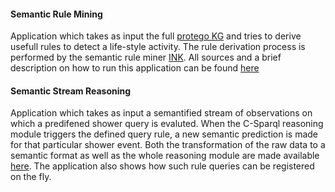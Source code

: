 
<div class="card">
  <div class="container">
    <h4><b>Semantic Rule Mining</b></h4> 
    <p>Application which takes as input the full <a href="https://dahcc.idlab.ugent.be/dataset.html">protego KG</a> and tries to derive usefull rules to detect a life-style activity. The rule derivation process is performed by the semantic rule miner <a href="https://github.com/IBCNServices/INK">INK</a>. All sources and a brief description on how to run this application can be found  <a href="https://github.com/predict-idlab/DAHCC-Sources/tree/main/Applications/RuleMining">here</a></p> 
  </div>
</div>

<div class="card">
  <div class="container">
    <h4><b>Semantic Stream Reasoning</b></h4> 
    <p>Application which takes as input a semantified stream of observations on which a predifened shower query is evaluted. When the C-Sparql reasoning module triggers the defined query rule, a new semantic prediction is made for that particular shower event. Both the transformation of the raw data to a semantic format as well as the whole reasoning module are made available <a href="https://github.com/predict-idlab/DAHCC-Sources/tree/main/Applications/StreamReasoning">here</a>. The application also shows how such rule queries can be registered on the fly.</p> 
  </div>
</div>
